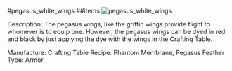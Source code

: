 #pegasus_white_wings
##items
![pegasus_white_wings](https://dragon-force-studio.com/images/EF_wiki/pegasus_white_wings.png)

Description:  The pegasus wings, like the griffin wings provide flight to whomever is to equip one.  However, the pegasus wings can be dyed in red and black by just applying the dye with the wings in the Crafting Table.

Manufacture:  Crafting Table
Recipe:  Phantom Membrane, Pegasus Feather
Type:  Armor